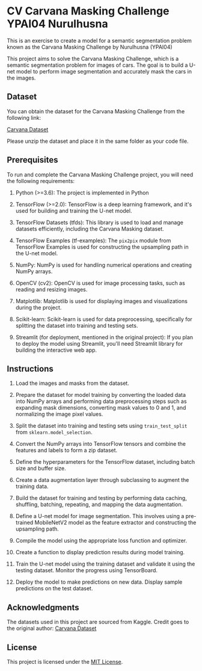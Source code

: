 # CV Carvana Masking Challenge YPAI04 Nurulhusna
 This is an exercise to create a model for a semantic segmentation problem known as the Carvana Masking Challenge by Nurulhusna (YPAI04)

This project aims to solve the Carvana Masking Challenge, which is a semantic segmentation problem for images of cars. The goal is to build a U-net model to perform image segmentation and accurately mask the cars in the images.

## Dataset

You can obtain the dataset for the Carvana Masking Challenge from the following link:

[Carvana Dataset](https://www.kaggle.com/c/carvana-image-masking-challenge/data)

Please unzip the dataset and place it in the same folder as your code file.

## Prerequisites

To run and complete the Carvana Masking Challenge project, you will need the following requirements:

1. Python (>=3.6): The project is implemented in Python

2. TensorFlow (>=2.0): TensorFlow is a deep learning framework, and it's used for building and training the U-net model.

3. TensorFlow Datasets (tfds): This library is used to load and manage datasets efficiently, including the Carvana Masking dataset.

4. TensorFlow Examples (tf-examples): The `pix2pix` module from TensorFlow Examples is used for constructing the upsampling path in the U-net model.

5. NumPy: NumPy is used for handling numerical operations and creating NumPy arrays.

6. OpenCV (cv2): OpenCV is used for image processing tasks, such as reading and resizing images.

7. Matplotlib: Matplotlib is used for displaying images and visualizations during the project.

8. Scikit-learn: Scikit-learn is used for data preprocessing, specifically for splitting the dataset into training and testing sets.

9. Streamlit (for deployment, mentioned in the original project): If you plan to deploy the model using Streamlit, you'll need Streamlit library for building the interactive web app.


## Instructions

1. Load the images and masks from the dataset. 

2. Prepare the dataset for model training by converting the loaded data into NumPy arrays and performing data preprocessing steps such as expanding mask dimensions, converting mask values to 0 and 1, and normalizing the image pixel values.

3. Split the dataset into training and testing sets using `train_test_split` from `sklearn.model_selection`.

4. Convert the NumPy arrays into TensorFlow tensors and combine the features and labels to form a zip dataset.

5. Define the hyperparameters for the TensorFlow dataset, including batch size and buffer size.

6. Create a data augmentation layer through subclassing to augment the training data.

7. Build the dataset for training and testing by performing data caching, shuffling, batching, repeating, and mapping the data augmentation.

8. Define a U-net model for image segmentation. This involves using a pre-trained MobileNetV2 model as the feature extractor and constructing the upsampling path.

9. Compile the model using the appropriate loss function and optimizer.

10. Create a function to display prediction results during model training.

11. Train the U-net model using the training dataset and validate it using the testing dataset. Monitor the progress using TensorBoard.

12. Deploy the model to make predictions on new data. Display sample predictions on the test dataset.


## Acknowledgments
The datasets used in this project are sourced from Kaggle. Credit goes to the original author:
 [Carvana Dataset](https://www.kaggle.com/c/carvana-image-masking-challenge/data)

## License
This project is licensed under the [MIT License](LICENSE).

